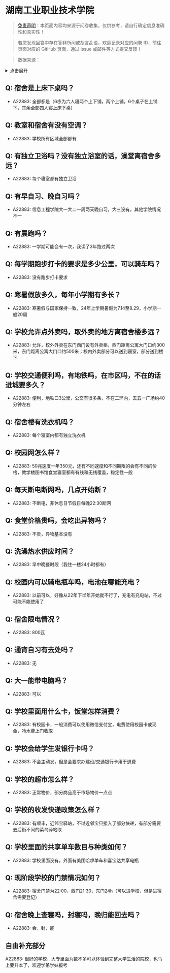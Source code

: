 # 湖南工业职业技术学院

> [免责声明](https://colleges.chat/#_3)：本页面内容均来源于问卷收集，仅供参考，请自行确定信息准确性和真实性！

> 若您发现回答中存在答非所问或胡言乱语，欢迎记录对应的问卷 ID，前往页面对应的 GitHub 页面，通过 issue 或邮件等方式提交反馈！

> 数据来源：

<details><summary>点击展开</summary>
<ul>
<li>A22883: 匿名 (2024 年 06 月)</li>
</ul>
</details>

## Q: 宿舍是上床下桌吗？

- A22883: 全部都是（6栋为六人寝两个上下铺，两个上铺，6个桌子在上铺下，其余全部四人寝上床下桌）

## Q: 教室和宿舍有没有空调？

- A22883: 学校所有区域全部都有

## Q: 有独立卫浴吗？没有独立浴室的话，澡堂离宿舍多远？

- A22883: 每个寝室都有独立卫浴

## Q: 有早自习、晚自习吗？

- A22883: 信息工程学院大一大二一周两天晚自习，大三没有，其他学院情况不一

## Q: 有晨跑吗？

- A22883: 一学期可能会有一次，我读了3年跑过两次

## Q: 每学期跑步打卡的要求是多少公里，可以骑车吗？

- A22883: 没有跑步打卡要求

## Q: 寒暑假放多久，每年小学期有多长？

- A22883: 寒暑假与国家保持一致，24年上学期暑假为7.14至8.29，小学期一般20周

## Q: 学校允许点外卖吗，取外卖的地方离宿舍楼多远？

- A22883: 允许，校外外卖在东门西门设有外卖柜，西门距离公寓大门口约300米，东门距离公寓大门口约500米；校内外卖部分可以送到寝室，部分送到楼下

## Q: 学校交通便利吗，有地铁吗，在市区吗，不在的话进城要多久？

- A22883: 便利，地铁口3公里，公交有很多条，不在二环内，去五一广场约40分钟左右

## Q: 宿舍楼有洗衣机吗？

- A22883: 每个寝室内都有独立洗衣机

## Q: 校园网怎么样？

- A22883: 50兆速度一年350元，还有不同速度和不同期限的会有不同的价格，教学楼图书馆食堂寝室都有有线和无线覆盖，稳定性一般

## Q: 每天断电断网吗，几点开始断？

- A22883: 不断电，非休息日节假日每晚22:30断网

## Q: 食堂价格贵吗，会吃出异物吗？

- A22883: 不贵，异物基本没有

## Q: 洗澡热水供应时间？

- A22883: 早中晚餐时段（我住一楼24小时都有）

## Q: 校园内可以骑电瓶车吗，电池在哪能充电？

- A22883: 以前可以，好像从22年下半年开始就不行了，充电有充电站，不过可能不能使用了

## Q: 宿舍限电情况？

- A22883: 800瓦

## Q: 通宵自习有去处吗？

- A22883: 无

## Q: 大一能带电脑吗？

- A22883: 可以

## Q: 学校里面用什么卡，饭堂怎样消费？

- A22883: 有校园卡，一般消费可以使用微信支付宝，电费使用校园卡或现金，冷水费上门收取

## Q: 学校会给学生发银行卡吗？

- A22883: 不会主动发，但是会要求办建设/交通银行卡用于退费

## Q: 学校的超市怎么样？

- A22883: 正常物价，部分商品高于市场物价一点点

## Q: 学校的收发快递政策怎么样？

- A22883: 有顺丰，近邻宝驿站，不过近邻宝只接入了部分快递，有部分需要去后街不同的菜鸟驿站取

## Q: 学校里面的共享单车数目与种类如何？

- A22883: 学校里面没有，外面有美团哈啰单车和喜宝达共享电瓶

## Q: 现阶段学校的门禁情况如何？

- A22883: 宿舍门禁为22:00，西门21:30，东门24h（可以进学校，但是进宿舍需要登记）

## Q: 宿舍晚上查寝吗，封寝吗，晚归能回去吗？

- A22883: 会，封，能

## 自由补充部分

A22883: 很好的学校，大专里面为数不多可以体验到完整大学生活的院校，也马上要升本了，欢迎学弟学妹报考